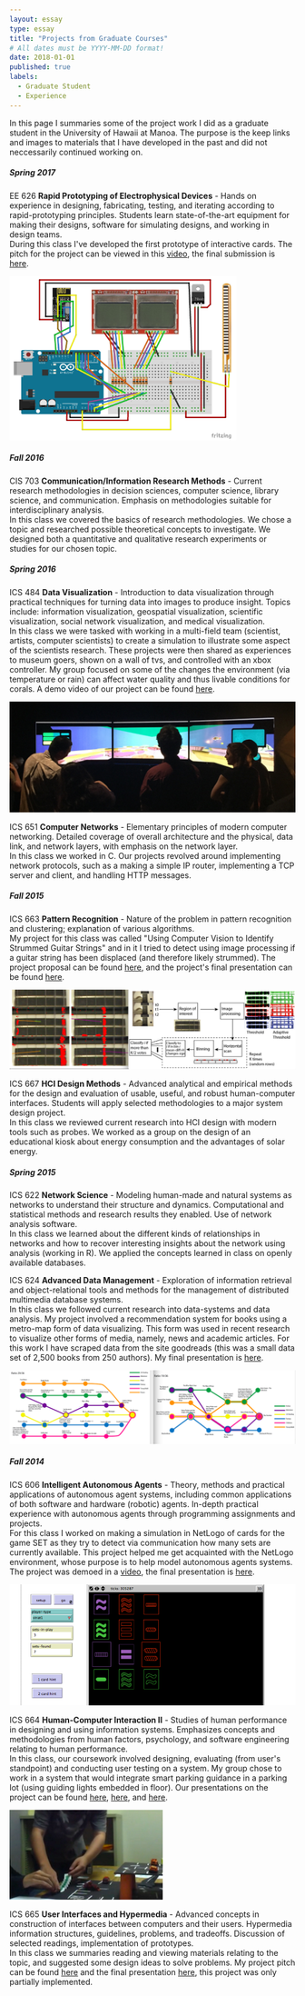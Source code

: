 ```yaml
---
layout: essay
type: essay
title: "Projects from Graduate Courses"
# All dates must be YYYY-MM-DD format!
date: 2018-01-01
published: true
labels:
  - Graduate Student
  - Experience
---
```


In this page I summaries some of the project work I did as a graduate student in the University of Hawaii at Manoa. The purpose is the keep links and images to materials that I have developed in the past and did not neccessarily continued working on. 

##### Spring 2017
EE 626 **Rapid Prototyping of Electrophysical Devices** - Hands on experience in designing, fabricating, testing, and iterating according to rapid-prototyping principles. Students learn state-of-the-art equipment for making their designs, software for simulating designs, and working in design teams.  
During this class I've developed the first prototype of interactive cards. The pitch for the project can be viewed in this [video](https://www.youtube.com/watch?v=ukhoxfLv9C8), the final submission is [here](https://drive.google.com/a/hawaii.edu/file/d/0B1JftKNBmtQlNXRnWUhYbzV2eEVWazVXMU9heHF6bDhZNVFJ/view?usp=sharing).

<img width="400px" class="rounded img-fluid pe-4" src="../img/courses/Card.png">


##### Fall 2016
CIS 703 **Communication/Information Research Methods** - Current research methodologies in decision sciences, computer science, library science, and communication. Emphasis on methodologies suitable for interdisciplinary analysis.  
In this class we covered the basics of research methodologies. We chose a topic and researched possible theoretical concepts to investigate. We designed both a quantitative and qualitative research experiments or studies for our chosen topic.

##### Spring 2016
ICS 484 **Data Visualization** - Introduction to data visualization through practical techniques for turning data into images to produce insight. Topics include: information visualization, geospatial visualization, scientific visualization, social network visualization, and medical visualization.  
In this class we were tasked with working in a multi-field team (scientist, artists, computer scientists) to create a simulation to illustrate some aspect of the scientists research. These projects were then shared as experiences to museum goers, shown on a wall of tvs, and controlled with an xbox controller. My group focused on some of the changes the environment (via temperature or rain) can affect water quality and thus livable conditions for corals. A demo video of our project can be found [here](https://youtu.be/wrMn19q3x6M).

<img  class="rounded img-fluid pe-4" src="../img/courses/WaterQuality.jpeg">

ICS 651 **Computer Networks** - Elementary principles of modern computer networking. Detailed coverage of overall architecture and the physical, data link, and network layers, with emphasis on the network layer.  
In this class we worked in C. Our projects revolved around implementing network protocols, such as a making a simple IP router, implementing a TCP server and client, and handling HTTP messages.
	
##### Fall 2015
ICS 663 **Pattern Recognition** - Nature of the problem in pattern recognition and clustering; explanation of various algorithms.  
My project for this class was called "Using Computer Vision to Identify Strummed Guitar Strings" and in it I tried to detect using image processing if a guitar string has been displaced (and therefore likely strummed). The project proposal can be found [here](https://docs.google.com/a/hawaii.edu/presentation/d/19Jfd27RvYU1o6rIxTVM-ODeMOC0QddI8ZhduCqlL_zg/edit?usp=sharing), and the project's final presentation can be found [here](https://docs.google.com/a/hawaii.edu/presentation/d/1XZlnQ5-HKuYj0oW0SILHPCvxnmYTBZhen_B0CS0QGCk/edit?usp=sharing).

<img  class="rounded img-fluid pe-4" src="../img/courses/Strumming.png">	

ICS 667 **HCI Design Methods** - Advanced analytical and empirical methods for the design and evaluation of usable, useful, and robust human-computer interfaces. Students will apply selected methodologies to a major system design project.  
In this class we reviewed current research into HCI design with modern tools such as probes. We worked as a group on the design of an educational kiosk about energy consumption and the advantages of solar energy.</li>

##### Spring 2015
ICS 622 **Network Science** - Modeling human-made and natural systems as networks to understand their structure and dynamics. Computational and statistical methods and research results they enabled. Use of network analysis software.  
In this class we learned about the different kinds of relationships in networks and how to recover interesting insights about the network using analysis (working in R). We applied the concepts learned in class on openly available databases.

ICS 624 **Advanced Data Management** - Exploration of information retrieval and object-relational tools and methods for the management of distributed multimedia database systems.  
In this class we followed current research into data-systems and data analysis. My project involved a recommendation system for books using a metro-map form of data visualizing. This form was used in recent research to visualize other forms of media, namely, news and academic articles. For this work I have scraped data from the site goodreads (this was a small data set of 2,500 books from 250 authors). My final presentation is [here](https://docs.google.com/presentation/d/1lIOLv5s8N6GSVLHV_d13pOyYCE5r5W1muG8AuQUUl_U/edit?usp=sharing).

<img  class="rounded img-fluid pe-4" src="../img/courses/MetroMap.png">	

##### Fall 2014
ICS 606 **Intelligent Autonomous Agents** - Theory, methods and practical applications of autonomous agent systems, including common applications of both software and hardware (robotic) agents. In-depth practical experience with autonomous agents through programming assignments and projects.  
For this class I worked on making a simulation in NetLogo of cards for the game SET as they try to detect via communication how many sets are currently available. This project helped me get acquainted with the NetLogo environment, whose purpose is to help model autonomous agents systems. The project was demoed in a [video](https://www.youtube.com/watch?v=0b7ueUZ0Pk8), the final presentation is [here](https://docs.google.com/a/hawaii.edu/presentation/d/1_O-MOjRvwF6MhdIS127gajKaTOcPUERij4LOqQVWq6E/edit?usp=sharing).

<img  class="rounded img-fluid pe-4" src="../img/courses/SET.png">

ICS 664 **Human-Computer Interaction II** - Studies of human performance in designing and using information systems. Emphasizes concepts and methodologies from human factors, psychology, and software engineering relating to human performance.  
In this class, our coursework involved designing, evaluating (from user's standpoint) and conducting user testing on a system. My group chose to work in a system that would integrate smart parking guidance in a parking lot (using guiding lights embedded in floor). Our presentations on the project can be found [here](https://docs.google.com/presentation/d/1RTyipfrpCJksOa51NvFlzCcFv5a4-AVTAxMQLeaNwR0/edit?usp=sharing), [here](https://docs.google.com/presentation/d/1M5d9fxXjcpOU2H4KR7yXtotAU2w99Am-8w8q_2sVfY8/edit?usp=sharing), and [here](https://docs.google.com/presentation/d/1UNhQSdkrmuEhjJQxe7cJ0MO2VZIuWQs0sN8fI85B4EM/edit?usp=sharing).

<img  class="rounded img-fluid pe-4" src="../img/courses/SmartPark.png">

ICS 665 **User Interfaces and Hypermedia** - Advanced concepts in construction of interfaces between computers and their users. Hypermedia information structures, guidelines, problems, and tradeoffs. Discussion of selected readings, implementation of prototypes.  
In this class we summaries reading and viewing materials relating to the topic, and suggested some design ideas to solve problems. My project pitch can be found [here](https://docs.google.com/a/hawaii.edu/presentation/d/1ybAsZI7IJBrP0kFcEO0z1VejGNeyD8VmtAoQIYEtGxY/edit?usp=sharing) and the final presentation [here](https://docs.google.com/a/hawaii.edu/presentation/d/1SLxF16dBLsN8RWuVijJXsyh6_Ys0eJW8DkeBPRfnyVo/edit?usp=sharing), this project was only partially implemented.
